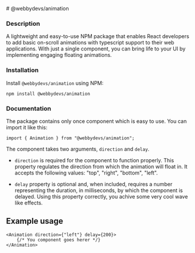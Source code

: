 # @webbydevs/animation

### Description

A lightweight and easy-to-use NPM package that enables React developers to add basic on-scroll animations with typescript support to their web applications. With just a single component, you can bring life to your UI by implementing engaging floating animations.

### Installation

Install `@webbydevs/animation` using NPM:

```
npm install @webbydevs/animation
```

### Documentation

The package contains only once component which is easy to use.
You can import it like this:

```
import { Animation } from "@webbydevs/animation";
```

The component takes two arguments, `direction` and `delay`.

- `direction` is required for the component to function properly. This property regulates the direction from which the animation will float in. It accepts the following values: "top", "right", "bottom", "left".

* `delay` property is optional and, when included, requires a number representing the duration, in milliseconds, by which the component is delayed. Using this property correctly, you achive some very cool wave like effects.

## Example usage

```
<Animation direction={"left"} delay={200}>
    {/* You component goes herer */}
</Animation>
```
